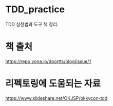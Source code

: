 # TDD_practice  
 TDD 실천법과 도구 책 정리.
 
# 책 출처  
https://repo.yona.io/doortts/blog/issue/1

# 리펙토링에 도움되는 자료
https://www.slideshare.net/OKJSP/okkycon-tdd